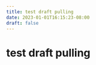 ```yaml
---
title: test draft pulling 
date: 2023-01-01T16:15:23-08:00
draft: false
---
```


# test draft pulling


